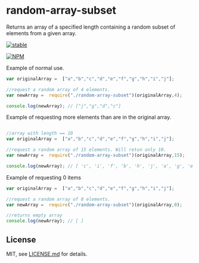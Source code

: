 # random-array-subset
Returns an array of a specified length containing a random subset of elements from a given array. 

[![stable](http://badges.github.io/stability-badges/dist/stable.svg)](http://github.com/badges/stability-badges)

[![NPM](https://nodei.co/npm/random-array-subset.png)](https://npmjs.org/package/random-array-subset)

Example of normal use.  
```js
var originalArray =  ["a","b","c","d","e","f","g","h","i","j"];

//request a random array of 4 elements. 
var newArray =  require("./random-array-subset")(originalArray,4);

console.log(newArray); // ["j","g","d","c"]


```


Example of requesting more elements than are in the original array.  
```js

//array with length == 10
var originalArray =  ["a","b","c","d","e","f","g","h","i","j"];

//request a random array of 15 elements. Will retun only 10. 
var newArray =  require("./random-array-subset")(originalArray,15);

console.log(newArray); // [ 'c', 'i', 'f', 'b', 'h', 'j', 'a', 'g', 'e', 'd' ]


```

Example of requesting 0 items
```js
var originalArray =  ["a","b","c","d","e","f","g","h","i","j"];

//request a random array of 0 elements. 
var newArray =  require("./random-array-subset")(originalArray,0);

//returns empty array
console.log(newArray); // [ ]


```


## License

MIT, see [LICENSE.md](https://github.com/Jam3/random-array-subset/blob/master/LICENSE) for details.

